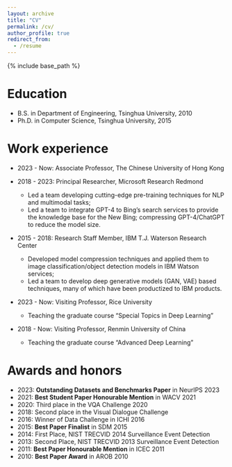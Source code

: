 ```yaml
---
layout: archive
title: "CV"
permalink: /cv/
author_profile: true
redirect_from:
  - /resume
---
```


{% include base_path %}

Education
======
* B.S. in Department of Engineering, Tsinghua University, 2010
* Ph.D. in Computer Science, Tsinghua University, 2015

Work experience
======
* 2023 - Now: Associate Professor, The Chinese University of Hong Kong

* 2018 - 2023: Principal Researcher, Microsoft Research Redmond
  * Led a team developing cutting-edge pre-training techniques for NLP and multimodal tasks;
  * Led a team to integrate GPT-4 to Bing’s search services to provide the knowledge base for the New Bing; compressing GPT-4/ChatGPT to reduce the model size.

* 2015 - 2018: Research Staff Member, IBM T.J. Waterson Research Center
  * Developed model compression techniques and applied them to image classification/object detection models in IBM Watson services;
  * Led a team to develop deep generative models (GAN, VAE) based techniques, many of which have been productized to IBM products.

* 2023 - Now: Visiting Professor, Rice University
  * Teaching the graduate course “Special Topics in Deep Learning”

* 2018 - Now: Visiting Professor, Renmin University of China
  * Teaching the graduate course “Advanced Deep Learning”
  
Awards and honors
======
* 2023: **Outstanding Datasets and Benchmarks Paper** in NeurIPS 2023
* 2021: **Best Student Paper Honourable Mention** in WACV 2021
* 2020: Third place in the VQA Challenge 2020
* 2018: Second place in the Visual Dialogue Challenge
* 2016: Winner of Data Challenge in ICHI 2016
* 2015: **Best Paper Finalist** in SDM 2015
* 2014: First Place, NIST TRECVID 2014 Surveillance Event Detection
* 2013: Second Place, NIST TRECVID 2013 Surveillance Event Detection
* 2011: **Best Paper Honourable Mention** in ICEC 2011
* 2010: **Best Paper Award** in AROB 2010
